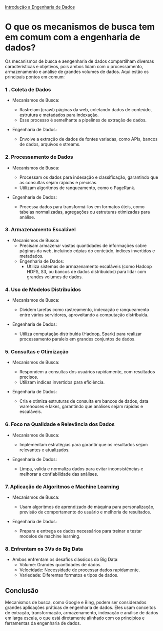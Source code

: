
<div> 
<p><a href="https://github.com/JosiTubaroski/Introducao_Engenharia_Dados/blob/main/README.md">Introdução a Engenharia de Dados</a></p>
</div> 

# O que os mecanismos de busca tem em comum com a engenharia de dados?

Os mecanismos de busca e aengenharia de dados compartilham diversas características e objetivos, pois ambos lidam com o processamento, armazenamento e análise de grandes volumes de dados. Aqui estão os principais pontos em comum:

### 1 . Coleta de Dados

   - Mecanismos de Busca:

     - Rastreiam (crawl) páginas da web, coletando dados de conteúdo, estrutura e metadados para indexação.
     - Esse processo é semelhante a pipelines de extração de dados.
    
   -  Engenharia de Dados:

      - Envolve a extração de dados de fontes variadas, como APIs, bancos de dados, arquivos e streams.
    
### 2. Processamento de Dados 

   - Mecanismos de Busca:

     - Processam os dados para indexação e classificação, garantindo que as consultas sejam rápidas e precisas.
     - Utilizam algoritmos de ranqueamento, como o PageRank.
    
   - Engenharia de Dados:

     - Processa dados para transformá-los em formatos úteis, como tabelas normalizadas, agregações ou estruturas otimizadas para análise.

### 3. Armazenamento Escalável

  - Mecanismos de Busca:
    - Precisam armazenar vastas quantidades de informações sobre páginas da web, incluindo cópias do conteúdo, índices invertidos e metadados.
    - Engenharia de Dados:
      - Utiliza sistemas de armazenamento escaláveis (como Hadoop HDFS, S3, ou bancos de dados distribuídos) para lidar com grandes volumes de dados.

### 4. Uso de Modelos Distribuídos

   - Mecanismos de Busca:
     - Dividem tarefas como rastreamento, indexação e ranqueamento entre vários servidores, aproveitando a computação distribuída.

   - Engenharia de Dados:
     - Utiliza computação distribuída (Hadoop, Spark) para realizar processamento paralelo em grandes conjuntos de dados.
   
### 5. Consultas e Otimização

   - Mecanismos de Busca:
     - Respondem a consultas dos usuários rapidamente, com resultados precisos.
     - Utilizam índices invertidos para eficiência.
    
   - Engenharia de Dados:
     - Cria e otimiza estruturas de consulta em bancos de dados, data warehouses e lakes, garantindo que análises sejam rápidas e escaláveis.

### 6. Foco na Qualidade e Relevância dos Dados

   - Mecanismos de Busca:
     - Implementam estratégias para garantir que os resultados sejam relevantes e atualizados.
    
   - Engenharia de Dados:
     - Limpa, valida e normaliza dados para evitar inconsistências e melhorar a confiabilidade das análises.
    
### 7. Aplicação de Algoritmos e Machine Learning

  - Mecanismos de Busca:
    - Usam algoritmos de aprendizado de máquina para personalização, previsão de comportamento do usuário e melhoria de resultados.
   
  - Engenharia de Dados:
    - Prepara e entrega os dados necessários para treinar e testar modelos de machine learning.

### 8. Enfrentam os 3Vs do Big Data

   - Ambos enfrentam os desafios clássicos do Big Data:
     - Volume: Grandes quantidades de dados.
     - Velocidade: Necessidade de processar dados rapidamente.
     - Variedade: Diferentes formatos e tipos de dados.
    
## Conclusão

Mecanismos de busca, como Google e Bing, podem ser considerados grandes aplicações práticas de engenharia de dados. Eles usam conceitos de extração, transformação, armazenamento, indexação e análise de dados em larga escala, o que está diretamente alinhado com os princípios e ferramentas da engenharia de dados.

